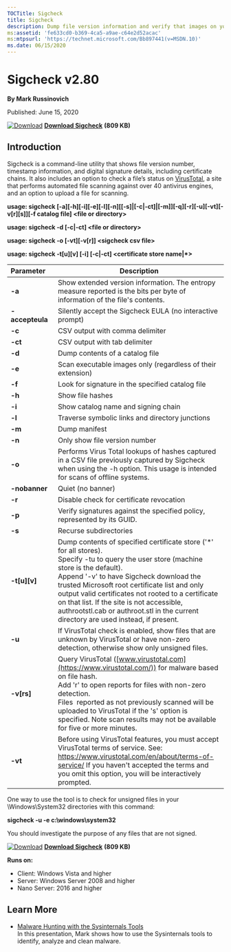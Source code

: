 ```yaml
--- 
TOCTitle: Sigcheck
title: Sigcheck
description: Dump file version information and verify that images on your system are digitally signed.
ms:assetid: 'fe633cd0-b369-4ca5-a9ae-c64e2d52acac'
ms:mtpsurl: 'https://technet.microsoft.com/Bb897441(v=MSDN.10)'
ms.date: 06/15/2020
---
```


Sigcheck v2.80
==============

**By Mark Russinovich**

Published: June 15, 2020

[![Download](/media/landing/sysinternals/download_sm.png)](https://download.sysinternals.com/files/Sigcheck.zip) [**Download Sigcheck**](https://download.sysinternals.com/files/Sigcheck.zip) **(809 KB)**


## Introduction

Sigcheck is a command-line utility that shows file version number,
timestamp information, and digital signature details, including
certificate chains. It also includes an option to check a file’s status
on [VirusTotal](https://www.virustotal.com/), a site that performs
automated file scanning against over 40 antivirus engines, and an option
to upload a file for scanning.

**usage: sigcheck
\[-a\]\[-h\]\[-i\]\[-e\]\[-l\]\[-n\]\[\[-s\]|\[-c|-ct\]|\[-m\]\]\[-q\]\[-r\]\[-u\]\[-vt\]\[-v\[r\]\[s\]\]\[-f
catalog file\] &lt;file or directory&gt;**

**usage: sigcheck -d \[-c|-ct\] &lt;file or directory&gt;**

**usage: sigcheck -o \[-vt\]\[-v\[r\]\] &lt;sigcheck csv file&gt;**

**usage: sigcheck -t\[u\]\[v\] \[-i\] \[-c|-ct\] &lt;certificate store
name|\*&gt;**

|Parameter&nbsp;&nbsp;&nbsp;  |Description  |
|---------|---------|
|  **-a**      |       Show extended version information. The entropy measure reported is the bits per byte of information of the file's contents.|
|  **-accepteula**  |  Silently accept the Sigcheck EULA (no interactive prompt)
|  **-c**      |       CSV output with comma delimiter|
|  **-ct**     |       CSV output with tab delimiter|
|  **-d**      |       Dump contents of a catalog file|
|  **-e**      |       Scan executable images only (regardless of their extension)|
|  **-f**      |       Look for signature in the specified catalog file|
|  **-h**      |       Show file hashes|
|  **-i**      |       Show catalog name and signing chain|
|  **-l**      |       Traverse symbolic links and directory junctions|
|  **-m**      |       Dump manifest|
|  **-n**      |       Only show file version number|
|  **-o**      |       Performs Virus Total lookups of hashes captured in a CSV file previously captured by Sigcheck when using the -h option. This usage is intended for scans of offline systems.|
|  **-nobanner**      |       Quiet (no banner)|
|  **-r**      |       Disable check for certificate revocation|
|  **-p**      |       Verify signatures against the specified policy, represented by its GUID.|
|  **-s**      |       Recurse subdirectories|
|  **-t\[u\]\[v\]** |  Dump contents of specified certificate store ('\*' for all stores).<br />Specify -tu to query the user store (machine store is the default).<br />Append '-v' to have Sigcheck download the trusted Microsoft root certificate list and only output valid certificates not rooted to a certificate on that list. If the site is not accessible, authrootstl.cab or authroot.stl in the current directory are used instead, if present.|
|  **-u**      |       If VirusTotal check is enabled, show files that are unknown by VirusTotal or have non-zero detection, otherwise show only unsigned files.|
|  **-v\[rs\]**|       Query VirusTotal ([www.virustotal.com](https://www.virustotal.com/)) for malware based on file hash.<br />Add 'r' to open reports for files with non-zero detection.<br />Files  reported as not previously scanned will be uploaded to VirusTotal if the 's' option is specified. Note scan results may not be available for five or more minutes.|
|  **-vt**     |       Before using VirusTotal features, you must accept VirusTotal terms of service. See: <https://www.virustotal.com/en/about/terms-of-service/> If you haven't accepted the terms and you omit this option, you will be interactively prompted.|

One way to use the tool is to check for unsigned files in your
\\Windows\\System32 directories with this command:

**sigcheck -u -e c:\\windows\\system32**

You should investigate the purpose of any files that are not signed.  

[![Download](/media/landing/sysinternals/download_sm.png)](https://download.sysinternals.com/files/Sigcheck.zip) [**Download Sigcheck**](https://download.sysinternals.com/files/Sigcheck.zip) **(809 KB)**

**Runs on:**

-   Client: Windows Vista and higher
-   Server: Windows Server 2008 and higher
-   Nano Server: 2016 and higher

## Learn More

-   [Malware Hunting with the Sysinternals
    Tools](https://channel9.msdn.com/events/teched/northamerica/2013/atc-b308#fbid=mb6_bvqq9jj)  
    In this presentation, Mark shows how to use the Sysinternals tools
    to identify, analyze and clean malware.
